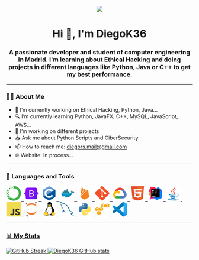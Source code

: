 <div id="header" align="center">
  <img src="https://media1.giphy.com/media/077i6AULCXc0FKTj9s/giphy.gif" width="200" />
  <h1 align="center">Hi 👋, I'm DiegoK36</h1>
  <h3 align="center">A passionate developer and student of computer engineering in Madrid. I'm learning about Ethical Hacking and doing projects in different languages like Python, Java or C++ to get my best performance.
    </div>

---
### 👨‍💻 About Me

- 📌 I’m currently working on Ethical Hacking, Python, Java...
- 🔍 I’m currently learning Python, JavaFX, C++, MySQL, JavaScript, AWS...
- 💼 I’m working on different projects
- 📥 Ask me about Python Scripts and CiberSecurity
- 📫 How to reach me: diegors.mail@gmail.com
- 🌐 Website: In process...

---
<div align="left">
  <h3>🔨 Languages and Tools</h3>
  <div>
    <a href="https://anaconda.org/" target="blank"><img src="https://github.com/devicons/devicon/blob/master/icons/anaconda/anaconda-original.svg" title="Anaconda" alt="Anaconda" width="40" height="40"/>&nbsp
    <a href="https://getbootstrap.com/" target="blank"><img src="https://github.com/devicons/devicon/blob/master/icons/bootstrap/bootstrap-original.svg" title="Boostrap" alt="Boostrap" width="40" height="40"/>&nbsp
    <a href="" target="blank"><img src="https://github.com/devicons/devicon/blob/master/icons/c/c-original.svg" title="C#" alt="C#" width="40" height="40"/>&nbsp
    <a href="https://www.docker.com/" target="blank"><img src="https://github.com/devicons/devicon/blob/master/icons/docker/docker-original.svg" title="Docker" alt="Docker" width="40" height="40"/>&nbsp
    <a href="https://firebase.google.com/?hl=es" target="blank"><img src="https://github.com/devicons/devicon/blob/master/icons/firebase/firebase-plain.svg" title="Firebase" alt="Firebase" width="40" height="40"/>&nbsp
    <a href="https://git-scm.com/" target="blank"><img src="https://github.com/devicons/devicon/blob/master/icons/git/git-original.svg" title="Git" alt="Git" width="40" height="40"/>&nbsp
    <a href="https://cloud.google.com/?hl=es" target="blank"><img src="https://github.com/devicons/devicon/blob/master/icons/googlecloud/googlecloud-original.svg" title="Cloud" alt="Cloud" width="40" height="40"/>&nbsp
    <a href="" target="blank"><img src="https://github.com/devicons/devicon/blob/master/icons/html5/html5-original.svg" title="HTML5" alt="HTML5" width="40" height="40"/>&nbsp
    <a href="https://www.jetbrains.com/idea/" target="blank"><img src="https://github.com/devicons/devicon/blob/master/icons/intellij/intellij-original.svg" title="Intellij" alt="Intellij" width="40" height="40"/>&nbsp
    <a href="https://www.java.com/es/" target="blank"><img src="https://github.com/devicons/devicon/blob/master/icons/java/java-original.svg" title="Java" alt="Java" width="40" height="40"/>&nbsp
    <a href="https://developer.mozilla.org/es/docs/Web/JavaScript" target="blank"><img src="https://github.com/devicons/devicon/blob/master/icons/javascript/javascript-original.svg" title="JavaScript" alt="JavaScript" width="40" height="40"/>&nbsp
    <a href="https://jupyter.org/" target="blank"><img src="https://github.com/devicons/devicon/blob/master/icons/jupyter/jupyter-original.svg" title="Jupyter" alt="Jupyter" width="40" height="40"/>&nbsp
    <a href="https://www.linux.org/" target="blank"><img src="https://github.com/devicons/devicon/blob/master/icons/linux/linux-original.svg" title="Linux" alt="Linux" width="40" height="40"/>&nbsp
    <a href="https://www.mysql.com/" target="blank"><img src="https://github.com/devicons/devicon/blob/master/icons/mysql/mysql-original.svg" title="MySQL" alt="MySQL" width="40" height="40"/>&nbsp
    <a href="https://www.python.org/downloads/" target="blank"><img src="https://github.com/devicons/devicon/blob/master/icons/python/python-original.svg" title="Python" alt="Python" width="40" height="40"/>&nbsp
    <a href="https://aws.amazon.com/es/partners/logo-guidelines/" target="blank"><img src="https://github.com/devicons/devicon/blob/master/icons/amazonwebservices/amazonwebservices-original.svg" title="AWS" alt="AWS" width="40" height="40"/>&nbsp
    <a href="https://code.visualstudio.com/" target="blank"><img src="https://github.com/devicons/devicon/blob/master/icons/vscode/vscode-original.svg" title="VSCode" alt="VSCode" width="40" height="40"/>&nbsp

---
### 📊 My Stats

![GitHub Streak](https://github-readme-streak-stats.herokuapp.com?user=DiegoK36&theme=tokyonight&hide_border=true&border_radius=2)
![DiegoK36 GitHub stats](https://github-readme-stats.vercel.app/api?username=DiegoK36&show_icons=true&theme=tokyonight&hide_border=true&border_radius=2)


